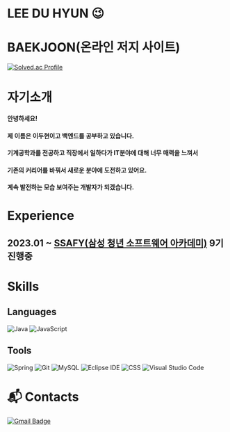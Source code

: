 # LEE DU HYUN 😉

# BAEKJOON(온라인 저지 사이트)

[![Solved.ac Profile](http://mazassumnida.wtf/api/v2/generate_badge?boj=dlengus94)](https://solved.ac/dlengus94/)

# 자기소개

#### 안녕하세요! 
#### 제 이름은 이두현이고 백엔드를 공부하고 있습니다.   
#### 기계공학과를 전공하고 직장에서 일하다가 IT분야에 대해 너무 매력을 느껴서    
#### 기존의 커리어를 바꿔서 새로운 분야에 도전하고 있어요.   
#### 계속 발전하는 모습 보여주는 개발자가 되겠습니다.   

# Experience

## 2023.01 ~ [SSAFY(삼성 청년 소프트웨어 아카데미)](https://github.com/Noopy94/ssafy9 "SSAFY 9기 이두현 기록") 9기 진행중



# Skills
## Languages
![Java](https://img.shields.io/badge/Java-007396.svg?&style=for-the-badge&logo=Java&logoColor=white)
![JavaScript](https://img.shields.io/badge/JavaScript-F7DF1E.svg?&style=for-the-badge&logo=JavaScript&logoColor=white)

## Tools
![Spring](https://img.shields.io/badge/Spring-6DB33F.svg?&style=for-the-badge&logo=Spring&logoColor=white)
![Git](https://img.shields.io/badge/Git-F05032.svg?&style=for-the-badge&logo=Git&logoColor=white)
![MySQL](https://img.shields.io/badge/MySQL-4479A1.svg?&style=for-the-badge&logo=MySQL&logoColor=white)
![Eclipse IDE](https://img.shields.io/badge/Eclipse%20IDE-2C2255.svg?&style=for-the-badge&logo=Eclipse%20IDE&logoColor=white)
![CSS](https://img.shields.io/badge/CSS3-1572B6.svg?&style=for-the-badge&logo=CSS3&logoColor=white)
![Visual Studio Code](https://img.shields.io/badge/Visual%20Studio%20Code-007ACC.svg?&style=for-the-badge&logo=Visual%20Studio%20Code&logoColor=white)

 
# :mailbox_with_mail: Contacts
[![Gmail Badge](https://img.shields.io/badge/Gmail-d14836?style=flat-square&logo=Gmail&logoColor=white&link=mailto:dlengus94@gmail.com)](mailto:dlengus94@gmail.com)
